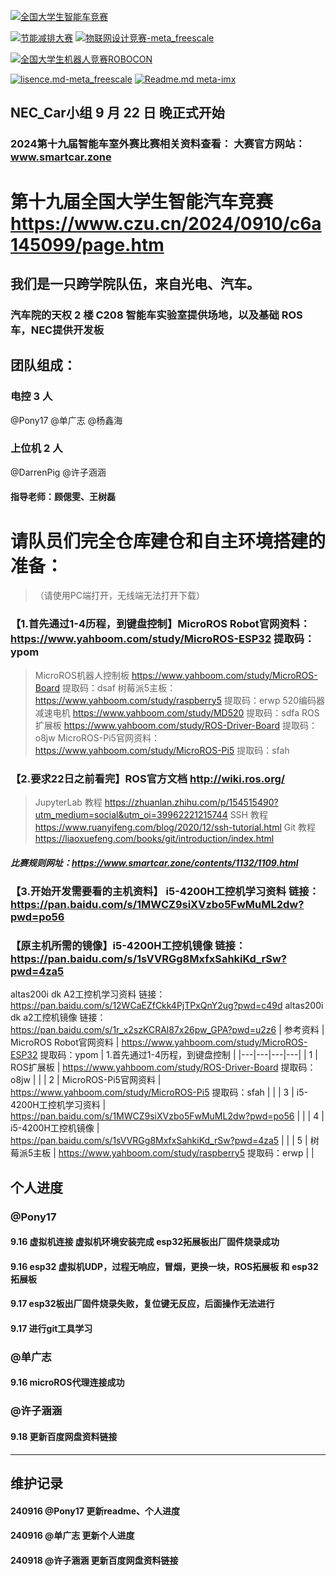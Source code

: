 [![全国大学生智能车竞赛](https://img.shields.io/badge/2024全国大学生智能车竞赛-智能车室外赛比赛-green)](https://gitee.com/darrenpig/new_energy_coder_club/tree/master/2024%E6%99%BA%E8%83%BD%E8%BD%A6%E5%AE%A4%E5%A4%96%E8%B5%9B%E6%AF%94%E8%B5%9B)

[![节能减排大赛](https://img.shields.io/badge/节能减排大赛-仓库-blue)](https://gitee.com/darrenpig/new_energy_coder_club/tree/master/2024%E8%8A%82%E8%83%BD%E5%87%8F%E6%8E%92%E5%A4%A7%E8%B5%9B_Nearlink%E5%B0%8F%E8%BD%A6)         [![物联网设计竞赛-meta_freescale](https://img.shields.io/badge/物联网设计竞赛-仓库-brightgreen)](https://gitee.com/darrenpig/new_energy_coder_club/tree/master/2024%E7%89%A9%E8%81%94%E7%BD%91%E8%AE%BE%E8%AE%A1%E7%AB%9E%E8%B5%9B_Huawei%E6%95%B0%E9%80%9A)

[![全国大学生机器人竞赛ROBOCON](https://img.shields.io/badge/ROBOCON竞赛-全国大学生机器人竞赛-green)](https://gitee.com/darrenpig/new_energy_coder_club/tree/master/2024%E5%85%A8%E5%9B%BD%E6%9C%BA%E5%99%A8%E4%BA%BA%E7%AB%9E%E8%B5%9B_ROBOCON)

[![lisence.md-meta_freescale](https://img.shields.io/badge/lisence.md-Markdown-violet
)](https://gitee.com/darrenpig/new_energy_coder_club/blob/master/LICENSE.md)
[![Readme.md meta-imx](https://img.shields.io/badge/Readme.md-Markdown-8A2BE2
)](https://gitee.com/darrenpig/new_energy_coder_club/blob/master/README.md)
## NEC_Car小组 9 月 22 日 晚正式开始
### 2024第十九届智能车室外赛比赛相关资料查看： 大赛官方网站：www.smartcar.zone
# 第十九届全国大学生智能汽车竞赛 https://www.czu.cn/2024/0910/c6a145099/page.htm

## 我们是一只跨学院队伍，来自光电、汽车。
### 汽车院的天权 2 楼 C208 智能车实验室提供场地，以及基础 ROS 车，NEC提供开发板
## 团队组成：
### 电控 3 人 
 @Pony17  @单广志  @杨鑫海 
### 上位机 2 人
 @DarrenPig  @许子涵涵 
#### 指导老师：顾偲雯、王树磊
# 请队员们完全仓库建仓和自主环境搭建的准备：
> （请使用PC端打开，无线端无法打开下载）
### 【1.首先通过1-4历程，到键盘控制】MicroROS Robot官网资料：https://www.yahboom.com/study/MicroROS-ESP32 提取码：ypom
> MicroROS机器人控制板 https://www.yahboom.com/study/MicroROS-Board 提取码：dsaf
> 树莓派5主板：https://www.yahboom.com/study/raspberry5 提取码：erwp
> 520编码器减速电机 https://www.yahboom.com/study/MD520 提取码：sdfa
> ROS扩展板 https://www.yahboom.com/study/ROS-Driver-Board 提取码：o8jw
> MicroROS-Pi5官网资料：https://www.yahboom.com/study/MicroROS-Pi5 提取码：sfah
### 【2.要求22日之前看完】ROS官方文档 http://wiki.ros.org/
> JupyterLab 教程 https://zhuanlan.zhihu.com/p/154515490?utm_medium=social&utm_oi=39962221215744
> SSH 教程 https://www.ruanyifeng.com/blog/2020/12/ssh-tutorial.html
> Git 教程 https://liaoxuefeng.com/books/git/introduction/index.html
##### 比赛规则网址：https://www.smartcar.zone/contents/1132/1109.html
### 【3.开始开发需要看的主机资料】 i5-4200H工控机学习资料 链接：https://pan.baidu.com/s/1MWCZ9siXVzbo5FwMuML2dw?pwd=po56
### 【原主机所需的镜像】i5-4200H工控机镜像 链接：https://pan.baidu.com/s/1sVVRGg8MxfxSahkiKd_rSw?pwd=4za5
 altas200i dk A2工控机学习资料 链接：https://pan.baidu.com/s/12WCaEZfCkk4PjTPxQnY2ug?pwd=c49d
 altas200i dk a2工控机镜像 链接：https://pan.baidu.com/s/1r_x2szKCRAl87x26pw_GPA?pwd=u2z6
| 参考资料  | MicroROS Robot官网资料  |  https://www.yahboom.com/study/MicroROS-ESP32 提取码：ypom | 1.首先通过1-4历程，到键盘控制  |
|---|---|---|---|
|  1 | ROS扩展板  |  https://www.yahboom.com/study/ROS-Driver-Board 提取码：o8jw |   |
|  2 | MicroROS-Pi5官网资料  |  https://www.yahboom.com/study/MicroROS-Pi5 提取码：sfah |   |
|  3 | i5-4200H工控机学习资料  |  https://pan.baidu.com/s/1MWCZ9siXVzbo5FwMuML2dw?pwd=po56 |   |
|  4 | i5-4200H工控机镜像  | https://pan.baidu.com/s/1sVVRGg8MxfxSahkiKd_rSw?pwd=4za5  |   |
|  5 | 树莓派5主板  | https://www.yahboom.com/study/raspberry5 提取码：erwp |   |


## 个人进度
###  @Pony17  
#### 9.16 虚拟机连接 虚拟机环境安装完成 esp32拓展板出厂固件烧录成功 
#### 9.16 esp32 虚拟机UDP，过程无响应，冒烟，更换一块，ROS拓展板 和 esp32拓展板 
#### 9.17 esp32板出厂固件烧录失败，复位键无反应，后面操作无法进行
#### 9.17 进行git工具学习

###  @单广志 
#### 9.16 microROS代理连接成功

###  @许子涵涵 
#### 9.18 更新百度网盘资料链接




---

## 维护记录
#### 240916  @Pony17 更新readme、个人进度
#### 240916   @单广志 更新个人进度
#### 240918  @许子涵涵  更新百度网盘资料链接
